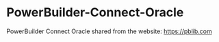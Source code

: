 # PowerBuilder-Connect-Oracle
PowerBuilder Connect Oracle
shared from the website: https://pblib.com
